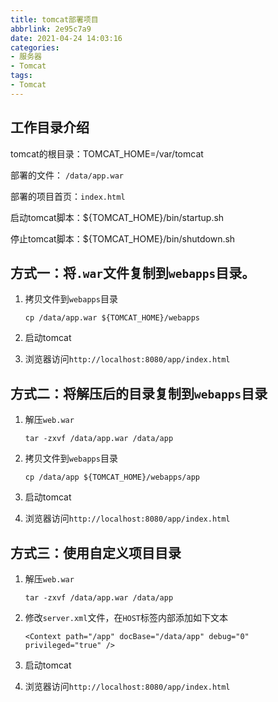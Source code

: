 ```yaml
---
title: tomcat部署项目
abbrlink: 2e95c7a9
date: 2021-04-24 14:03:16
categories:
- 服务器
- Tomcat
tags:
- Tomcat
---
```


## 工作目录介绍

tomcat的根目录：TOMCAT_HOME=/var/tomcat

部署的文件：	`/data/app.war`

部署的项目首页：`index.html`

启动tomcat脚本：${TOMCAT_HOME}/bin/startup.sh

停止tomcat脚本：${TOMCAT_HOME}/bin/shutdown.sh

<!-- more -->

## 方式一：将`.war`文件复制到`webapps`目录。

1. 拷贝文件到`webapps`目录

   ```shell
   cp /data/app.war ${TOMCAT_HOME}/webapps
   ```

2. 启动tomcat

3. 浏览器访问`http://localhost:8080/app/index.html`

## 方式二：将解压后的目录复制到`webapps`目录

1. 解压`web.war`

   ```shell
   tar -zxvf /data/app.war /data/app
   ```

2. 拷贝文件到`webapps`目录

   ```shell
   cp /data/app ${TOMCAT_HOME}/webapps/app
   ```

3. 启动tomcat

4. 浏览器访问`http://localhost:8080/app/index.html`

## 方式三：使用自定义项目目录

1. 解压`web.war`

   ```shell
   tar -zxvf /data/app.war /data/app
   ```

2. 修改`server.xml`文件，在`HOST`标签内部添加如下文本

   ```
   <Context path="/app" docBase="/data/app" debug="0" privileged="true" />
   ```

3. 启动tomcat

4. 浏览器访问`http://localhost:8080/app/index.html`


